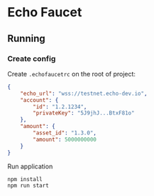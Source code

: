 # Echo Faucet

## Running

### Create config

Create `.echofaucetrc` on the root of project:

```json
{
    "echo_url": "wss://testnet.echo-dev.io",
    "account": {
        "id": "1.2.1234",
        "privateKey": "5J9jhJ...BtxF81o"
    },
    "amount": {
        "asset_id": "1.3.0",
        "amount": 5000000000
    }
}

```

Run application

```bash
npm install
npm run start
```
